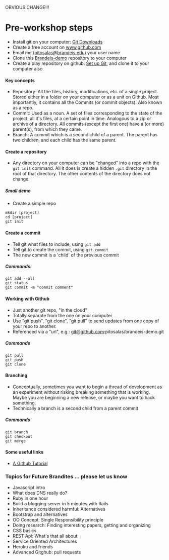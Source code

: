 OBVIOUS CHANGE!!!

# Pre-workshop steps
* Install git on your computer: [Git Downloads](http://git-scm.com/downloads)
* Create a free account on www.github.com
* Email me (pitosalas@brandeis.edu) your user name
* Clone this [Brandeis-demo](https://github.com/pitosalas/brandeis-demo) repository to your computer
* Create a play repository on github: [Set up Git](https://help.github.com/articles/set-up-git), and clone it to your computer also

#### Key concepts
* Repository: All the files, history, modifications, etc. of a single project. Stored either in a folder on your computer or as a unit on Github. Most importantly, it contains all the Commits (or commit objects). Also known as a repo.
* Commit: Used as a noun. A set of files corresponding to the state of the project, all it's files, at a certain point in time. Analogous to a zip or archive of a directory. All commits (except the first one) have a (or more) parent(s), from which they came.
* Branch: A commit which is a second child of a parent. The parent has two children, and each child has the same parent.

#### Create a repository
* Any directory on your computer can be "changed" into a repo with the `git init` command. All it does is create a hidden `.git` directory in the root of that directory. The other contents of the directory does not change.

##### Small demo
* Create a simple repo

```
mkdir [project]
cd [project]
git init
```

#### Create a commit
* Tell git what files to include, using `git add`
* Tell git to create the commit, using `git commit`
* The new commit is a 'child' of the previous commit

##### Commands:
```
git add --all
git status
git commit -m "commit comment"
```

#### Working with Github
* Just another git repo, "in the cloud"
* Totally separate from the one on your computer
* Use "git push", "git clone", "git pull" to send updates from one copy of your repo to another.
* Referenced via a "url", e.g.: git@github.com:pitosalas/brandeis-demo.git

##### Commands
```
git pull
git push
git clone
```

#### Branching
* Conceptually, sometimes you want to begin a thread of development as an experiment without risking breaking something that is working. Maybe you are beginning a new release, or maybe you want to hack something.
* Technically a branch is a second child from a parent commit

##### Commands
```
git branch
git checkout
git merge
```

#### Some useful links
* [A Github Tutorial](http://www.sbf5.com/~cduan/technical/git/)

### Topics for Future Brandites ... please let us know
* Javascript intro
* What does DNS really do?
* Ruby in one hour
* Build a blogging server in 5 minutes with Rails
* Inheritance considered harmful: Alternatives
* Bootstrap and alternatives
* OO Concept: Single Responsibility principle
* Doing research: Finding interesting papers, getting and organizing
* CSS basics
* REST Api: What's that all about
* Service Oriented Architectures
* Heroku and friends
* Advanced Gitghub: pull requests
